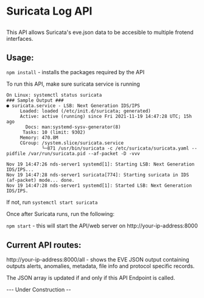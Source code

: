 # Suricata Log API

## 

This API allows Suricata's eve.json data to be accesible to multiple frotend interfaces.
## Usage: 
``` npm install ``` - installs the packages required by the API

To run this API, make sure suricata service is running

``` 
On Linux: systemctl status suricata
### Sample Output ###
● suricata.service - LSB: Next Generation IDS/IPS
     Loaded: loaded (/etc/init.d/suricata; generated)
     Active: active (running) since Fri 2021-11-19 14:47:28 UTC; 15h ago
       Docs: man:systemd-sysv-generator(8)
      Tasks: 10 (limit: 9302)
     Memory: 470.8M
     CGroup: /system.slice/suricata.service
             └─871 /usr/bin/suricata -c /etc/suricata/suricata.yaml --pidfile /var/run/suricata.pid --af-packet -D -vvv

Nov 19 14:47:26 nds-server1 systemd[1]: Starting LSB: Next Generation IDS/IPS...
Nov 19 14:47:28 nds-server1 suricata[774]: Starting suricata in IDS (af-packet) mode... done.
Nov 19 14:47:28 nds-server1 systemd[1]: Started LSB: Next Generation IDS/IPS.
```
If not, run ```systemctl start suricata```

Once after Suricata runs, run the following:

```npm start``` - this will start the API/web server on http://your-ip-address:8000 

## Current API routes:
http://your-ip-address:8000/all - shows the EVE JSON output containing outputs alerts, anomalies, metadata, file info and protocol specific records.

The JSON array is updated if and only if this API Endpoint is called.

--- Under Construction --